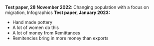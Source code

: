 **Test paper, 28 November 2022**: Changing population with a focus on migration, Infographics 
**Test paper, January 2023:**


 - Hand made pottery
 - A lot of women do this 
 - A lot of money from Remittances
 - Remitencies bring in more money than exports

